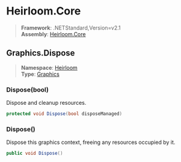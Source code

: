 # Heirloom.Core

> **Framework**: .NETStandard,Version=v2.1  
> **Assembly**: [Heirloom.Core][0]  

## Graphics.Dispose

> **Namespace**: [Heirloom][0]  
> **Type**: [Graphics][1]  

### Dispose(bool)

Dispose and cleanup resources.

```cs
protected void Dispose(bool disposeManaged)
```

### Dispose()

Dispose this graphics context, freeing any resources occupied by it.

```cs
public void Dispose()
```

[0]: ../../../Heirloom.Core.md
[1]: ../Graphics.md
